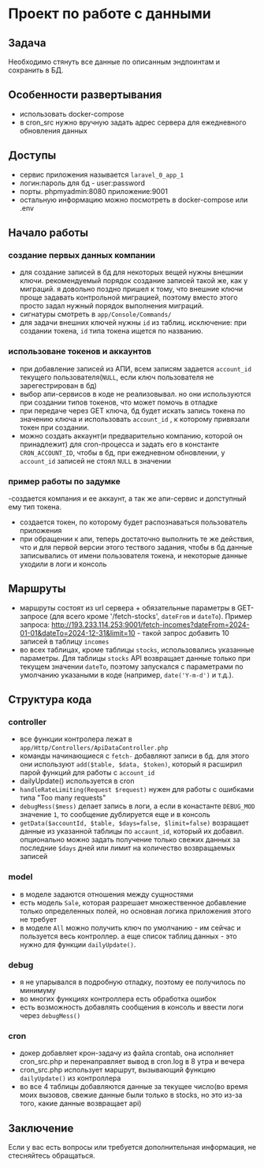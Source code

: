 # Проект по работе с данными

## Задача
Необходимо стянуть все данные по описанным эндпоинтам и сохранить в БД.

## Особенности развертывания
- использовать docker-compose
- в cron_src нужно вручную задать адрес сервера для ежедневного обновления данных

## Доступы
- сервис приложения называется `laravel_0_app_1`
- логин:пароль для бд - user:password
- порты. phpmyadmin:8080 приложение:9001
- остальную информацию можно посмотреть в docker-compose или .env

## Начало работы
### создание первых данных компании
- для создание записей в бд для некоторых вещей нужны внешнии ключи. рекомендуемый порядок создание записей такой же, как у миграций. я довольно поздно пришел к тому, что внешние ключи проще задавать контрольной миграцией, поэтому вместо этого просто задал нужный порядок выполнения миграций. 
- сигнатуры смотреть в `app/Console/Commands/`
- для задачи внешних ключей нужны `id` из таблиц. исключение: при создании токена, `id` типа токена ищется по названию.
### использоване токенов и аккаунтов
- при добавление записей из АПИ, всем записям задается `account_id` текущего пользователя(`NULL`, если ключ пользователя не зарегестрирован в бд)
- выбор апи-сервисов в коде не реализовывал. но они используются при создании типов токенов, что может помочь в отладке
- при передаче через GET ключа, бд будет искать запись токена по значению ключа и использовать `account_id` , к которому привязали токен при создании.
- можно создать аккаунт(и предварительно компанию, которой он принадлежит) для cron-процесса и задать его в константе `CRON_ACCOUNT_ID`, чтобы в бд, при ежедневном обновлении, у `account_id` записей не стоял `NULL` в значении
### пример работы по задумке
-создается компания и ее аккаунт, а так же апи-сервис и допступный ему тип токена.
- создается токен, по которому будет распознаваться пользователь приложения
- при обращении к апи, теперь достаточно выполнить те же действия, что и для первой версии этого тествого задания, чтобы в бд данные записывались от имени пользователя токена, и некоторые данные уходили в логи и консоль

## Маршруты
- маршруты состоят из url сервера  + обязательные параметры в GET-запросе (для всего кроме '/fetch-stocks', `dateFrom` и `dateTo`). Пример запроса: http://193.233.114.253:9001/fetch-incomes?dateFrom=2024-01-01&dateTo=2024-12-31&limit=10 - такой запрос добавить 10 записей в таблицу `incomes`
- во всех таблицах, кроме таблицы `stocks`, использовались указанные параметры. Для таблицы `stocks` API возвращает данные только при текущем значении `dateTo`, поэтому запускался с параметрами по умолчанию указаными в коде (например, `date('Y-m-d')` и т.д.).

## Структура кода
### controller
- все функции контролера лежат в `app/Http/Controllers/ApiDataController.php`
- команды начинающиеся с `fetch-` добавляют записи в бд. для этого они используют `add($table, $data, $token)`, который я расширил парой функций для работы с `account_id`
- dailyUpdate() используется в cron
- `handleRateLimiting(Request $request)` нужен для работы с ошибками типа "Too many requests"
- `debugMess($mess)` делает запись в логи, а если в конастанте `DEBUG_MOD` значение `1`, то сообщение дублируется еще и в консоль
- `getData($accountId, $table, $days=false, $limit=false)` возращает данные из указанной таблицы по `accaunt_id`, который их добавил. опционально можно задать получение только свежих данных за последние `$days` дней или лимит на количество возвращаемых записей
### model
- в моделе задаются отношения между сущностями
- есть модель `Sale`, которая разрешает множественное добавление только определенных полей, но основная логика приложения этого не требует
- в моделе `All` можно получить ключ по умолчанию - им сейчас и пользуется весь контроллер. а еще список таблиц данных - это нужно для функции `dailyUpdate()`.
### debug
- я не упарывался в подробную отладку, поэтому ее получилось по минимуму
- во многих функциях контроллера есть обработка ошибок
- есть возможность добавлять сообщения в консоль и ввести логи через `debugMess()`
### cron
- докер добавляет крон-задачу из файла crontab, она исполняет cron_src.php и перенаправляет вывод в cron.log в 8 утра и вечера
- cron_src.php использует маршрут, вызывающий функцию `dailyUpdate()` из контроллера
- во все 4 таблицы добавляются данные за текущее число(во время моих вызовов, свежие данные были только в stocks, но это из-за того, какие данные возвращает api)

## Заключение
Если у вас есть вопросы или требуется дополнительная информация, не стесняйтесь обращаться.
